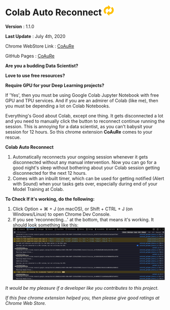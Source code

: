 # Colab Auto Reconnect ![logo](images/colab_reconnect32.png)

**Version** : 1.1.0

**Last Update** : July 4th, 2020 

Chrome WebStore Link : [CoAuRe](https://chrome.google.com/webstore/detail/colab-auto-reconnect/nbcihfbfamjlfiopdcemmohoojdecjid)

GitHub Pages : [CoAuRe](https://zohebabai.github.io/Colab_Auto_Reconnect/)

**Are you a budding Data Scientist?**

**Love to use free resources?**

**Require GPU for your Deep Learning projects?**

If 'Yes', then you must be using Google Colab Jupyter Notebook with free GPU and TPU services. And if you are an admirer of Colab (like me), then you must be depending a lot on Colab Notebooks. 

Everything's Good about Colab, except one thing. It gets disconnected a lot and you need to manually click the button to reconnect continue running the session. This is annoying for a data scientist, as you can't babysit your session for 12 hours. So this chrome extension **CoAuRe** comes to your rescue.

**Colab Auto Reconnect**  
1. Automatically reconnects your ongoing session whenever it gets disconnected without any manual intervention. Now you can go for a good night's sleep without bothering about your Colab session getting disconnected for the next 12 hours. 
2. Comes with an inbuilt timer, which can be used for getting notified (Alert with Sound) when your tasks gets over, especially during end of your Model Training at Colab.


**To Check If it's working, do the following:**
1. Click Option + ⌘ + J (on macOS), or Shift + CTRL + J (on Windows/Linux) to open Chrome Dev Console.
2. If you see 'reconnecting...' at the bottom, that means it's working. It should look something like this:
![Console](images/console.png)


*It would be my pleasure if a developer like you contributes to this project.*

*If this free chrome extension helped you, then please give good ratings at Chrome Web Store.*
